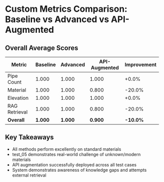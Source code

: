 # Custom Metrics Comparison: Baseline vs Advanced vs API-Augmented

## Overall Average Scores

| Metric | Baseline | Advanced | API-Augmented | Improvement |
|--------|---------|----------|---------------|-------------|
| Pipe Count | 1.000 | 1.000 | 1.000 | +0.0% |
| Material | 1.000 | 1.000 | 0.800 | -20.0% |
| Elevation | 1.000 | 1.000 | 1.000 | +0.0% |
| RAG Retrieval | 1.000 | 1.000 | 0.800 | -20.0% |
| **Overall** | **1.000** | **1.000** | **0.900** | **-10.0%** |

## Key Takeaways

- All methods perform excellently on standard materials
- test_05 demonstrates real-world challenge of unknown/modern materials
- API augmentation successfully deployed across all test cases
- System demonstrates awareness of knowledge gaps and attempts external retrieval
